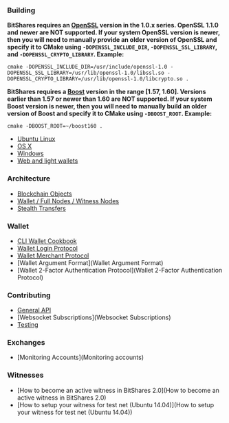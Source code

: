 ### Building
**BitShares requires an [OpenSSL](https://www.openssl.org/) version in the 1.0.x series. OpenSSL 1.1.0 and newer are NOT supported. If your system OpenSSL version is newer, then you will need to manually provide an older version of OpenSSL and specify it to CMake using `-DOPENSSL_INCLUDE_DIR`, `-DOPENSSL_SSL_LIBRARY`, and `-DOPENSSL_CRYPTO_LIBRARY`. Example:**
  
```
cmake -DOPENSSL_INCLUDE_DIR=/usr/include/openssl-1.0 -DOPENSSL_SSL_LIBRARY=/usr/lib/openssl-1.0/libssl.so -DOPENSSL_CRYPTO_LIBRARY=/usr/lib/openssl-1.0/libcrypto.so .
```

**BitShares requires a [Boost](http://www.boost.org/) version in the range [1.57, 1.60]. Versions earlier than 1.57 or newer than 1.60 are NOT supported. If your system Boost version is newer, then you will need to manually build an older version of Boost and specify it to CMake using `-DBOOST_ROOT`. Example:**

```
cmake -DBOOST_ROOT=~/boost160 .
```

* [Ubuntu Linux](build/BUILD_UBUNTU)
* [OS X](build/Building-on-OS-X)
* [Windows](build/BUILD_WIN32)
* [Web and light wallets](build/Web-and-light-wallets-release-procedure)

### Architecture
* [Blockchain Objects](dev/Blockchain-Objects)
* [Wallet / Full Nodes / Witness Nodes](wallet/Wallet_Full-Nodes_Witness-Nodes)
* [Stealth Transfers](dev/StealthTransfers)

### Wallet
* [CLI Wallet Cookbook](wallet/CLI-Wallet-Cookbook)
* [Wallet Login Protocol](wallet/Wallet_Login_Protocol)
* [Wallet Merchant Protocol](wallet/Wallet_Merchant_Protocol)
* [Wallet Argument Format](Wallet Argument Format)
* [Wallet 2-Factor Authentication Protocol](Wallet 2-Factor Authentication Protocol)

### Contributing
* [General API](API)
* [Websocket Subscriptions](Websocket Subscriptions)
* [Testing](Testing)

### Exchanges
* [Monitoring Accounts](Monitoring accounts)

### Witnesses
* [How to become an active witness in BitShares 2.0](How to become an active witness in BitShares 2.0)
* [How to setup your witness for test net (Ubuntu 14.04)](How to setup your witness for test net (Ubuntu 14.04))